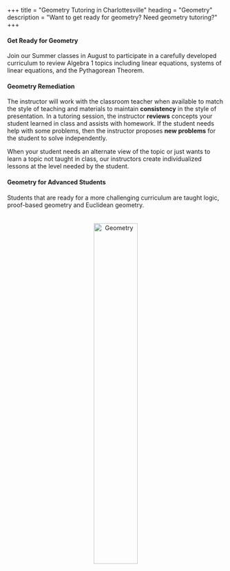 +++
title = "Geometry Tutoring in Charlottesville"
heading = "Geometry"
description = "Want to get ready for geometry? Need geometry tutoring?"
+++
<div class="container">

<div class="row">

<div class="col-sm-8 left">

#### Get Ready for Geometry

Join our Summer classes in August to participate in a carefully developed curriculum to review Algebra 1 topics including linear equations, systems of linear equations, and the Pythagorean Theorem.

#### Geometry Remediation

The instructor will work with the classroom teacher when available to match the style of teaching and materials to maintain **consistency** in the style of presentation.
In a tutoring session, the instructor **reviews** concepts your student learned in class and assists with homework. If the student needs help with some problems, then the instructor proposes **new problems** for the student to solve independently.

When your student needs an alternate view of the topic or just wants to learn a topic not taught in class, our instructors create individualized lessons at the level needed by the student.

#### Geometry for Advanced Students

Students that are ready for a more challenging curriculum are taught logic, proof-based geometry and Euclidean geometry. 

</div>

<div class="col-sm-4">

<center>
<a href="https://artofproblemsolving.com/store/book/intro-geometry"><img alt="Geometry" src="/images/intro-geometry.gif" width="45%" style="padding:20px;"></a>
</center>
</div>

</div></div>

